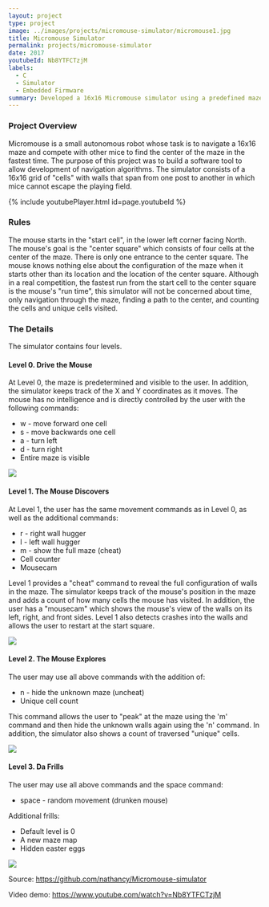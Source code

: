 ```yaml
---
layout: project
type: project
image: ../images/projects/micromouse-simulator/micromouse1.jpg
title: Micromouse Simulator 
permalink: projects/micromouse-simulator
date: 2017
youtubeId: Nb8YTFCTzjM
labels:
  - C 
  - Simulator 
  - Embedded Firmware 
summary: Developed a 16x16 Micromouse simulator using a predefined maze display with four levels. 
---
```

### Project Overview
Micromouse is a small autonomous robot whose task is to navigate a 16x16 maze and compete with other mice to find the center of the maze in the fastest time. The purpose of this project was to build a software tool to allow development of navigation algorithms. The simulator consists of a 16x16 grid of "cells" with walls that span from one post to another in which mice cannot escape the playing field. 

{% include youtubePlayer.html id=page.youtubeId %}

### Rules
The mouse starts in the "start cell", in the lower left corner facing North. The mouse's goal is the "center square" which consists of four cells at the center of the maze. There is only one entrance to the center square. The mouse knows nothing else about the configuration of the maze when it starts other than its location and the location of the center square. Although in a real competition, the fastest run from the start cell to the center square is the mouse's "run time", this simulator will not be concerned about time, only navigation through the maze, finding a path to the center, and counting the cells and unique cells visited. 

### The Details
The simulator contains four levels.

#### Level 0. Drive the Mouse
At Level 0, the maze is predetermined and visible to the user. In addition, the simulator keeps track of the X and Y coordinates as it moves. The mouse has no intelligence and is directly controlled by the user with the following commands:

* w - move forward one cell
* s - move backwards one cell
* a - turn left
* d - turn right
* Entire maze is visible 

<img class="ui centered image" src="../images/projects/micromouse-simulator/level0.JPG" data-action="zoom">

#### Level 1. The Mouse Discovers
At Level 1, the user has the same movement commands as in Level 0, as well as the additional commands:

* r - right wall hugger
* l - left wall hugger
* m - show the full maze (cheat)
* Cell counter 
* Mousecam

Level 1 provides a "cheat" command to reveal the full configuration of walls in the maze. The simulator keeps track of the mouse's position in the maze and adds a count of how many cells the mouse has visited. In addition, the user has a "mousecam" which shows the mouse's view of the walls on its left, right, and front sides. Level 1 also detects crashes into the walls and allows the user to restart at the start square. 

<img class="ui centered image" src="../images/projects/micromouse-simulator/level1.JPG" data-action="zoom">

#### Level 2. The Mouse Explores
The user may use all above commands with the addition of:

* n - hide the unknown maze (uncheat)
* Unique cell count

This command allows the user to "peak" at the maze using the 'm' command and then hide the unknown walls again using the 'n' command. In addition, the simulator also shows a count of traversed "unique" cells.

<img class="ui centered image" src="../images/projects/micromouse-simulator/level2.JPG" data-action="zoom">

#### Level 3. Da Frills
The user may use all above commands and the space command:

* space - random movement (drunken mouse)

Additional frills:

* Default level is 0
* A new maze map
* Hidden easter eggs 

<img class="ui centered image" src="../images/projects/micromouse-simulator/level3.JPG" data-action="zoom">

Source: <a href="https://github.com/nathancy/Micromouse-simulator" target="_blank"><i class="large github icon"></i>https://github.com/nathancy/Micromouse-simulator</a>

Video demo: <a href="https://www.youtube.com/watch?v=Nb8YTFCTzjM" target="_blank"><i class="large youtube icon"></i>https://www.youtube.com/watch?v=Nb8YTFCTzjM</a>
